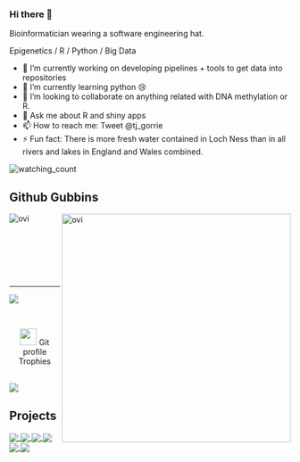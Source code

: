 ### Hi there 👋

Bioinformatician wearing a software engineering hat.

Epigenetics / R / Python / Big Data

- 🔭 I’m currently working on developing pipelines + tools to get data into repositories
- 🌱 I’m currently learning python :cry:
- 👯 I’m looking to collaborate on anything related with DNA methylation or R.
- 💬 Ask me about R and shiny apps
- 📫 How to reach me: Tweet @tj_gorrie
- ⚡ Fun fact: There is more fresh water contained in Loch Ness than in all rivers and lakes in England and Wales combined.

<p align="left"> 
<img src="https://komarev.com/ghpvc/?username=TJGorrie&color=brightgreen" alt="watching_count" />
 </p>
 
## Github Gubbins

<p><img align="left" src="https://github-readme-stats.vercel.app/api/top-langs?username=TJGorrie&show_icons=true&locale=en&layout=compact&theme=chartreuse-dark" alt="ovi" /></p>
<p>&nbsp;<img align="right" src="https://github-readme-stats.vercel.app/api?username=TJGorrie&show_icons=true&locale=en&theme=chartreuse-dark" alt="ovi" width="410" /></p>
<br><br><br><br><br>
<hr>
<p align="left">
  <a href="https://github.com/DenverCoder1/github-readme-streak-stats">
    <img src="https://github-readme-streak-stats.herokuapp.com/?user=TJGorrie#version3"/>
  </a>
</p>
<br>
<p align="center"><img src="https://media.giphy.com/media/QaMcXSekUWx7aogAUr/giphy.gif" width="30" />&nbsp;Git profile Trophies</p><br>
<img src="https://github-profile-trophy.vercel.app/?username=TJGorrie&theme=juicyfresh&no-bg=true" />

## Projects
<a href="https://github.com/TJGorrie/bigmelon">
  <img align="center" src="https://github-readme-stats.vercel.app/api/pin/?username=Tjgorrie&repo=bigmelon&theme=tokyonight" />
</a>
<a href="https://github.com/schalkwyk/wateRmelon">
  <img align="center" src="https://github-readme-stats.vercel.app/api/pin/?username=schalkwyk&repo=wateRmelon&theme=tokyonight" />
</a>
<a href="https://github.com/TJGorrie/miRoar">
  <img align="center" src="https://github-readme-stats.vercel.app/api/pin/?username=Tjgorrie&repo=miRoar&theme=tokyonight" />
</a>
<a href="https://github.com/xchem/fragalysis-api">
  <img align="center" src="https://github-readme-stats.vercel.app/api/pin/?username=xchem&repo=fragalysis-api&theme=tokyonight" />
</a>
<a href="https://github.com/tjgorrie/XChemReview">
  <img align="center" src="https://github-readme-stats.vercel.app/api/pin/?username=xchem&repo=XChemReview&theme=tokyonight" />
</a>
<a href="https://github.com/tjgorrie/localXCR">
  <img align="center" src="https://github-readme-stats.vercel.app/api/pin/?username=tjgorrie&repo=localXCR&theme=tokyonight" />
</a>
